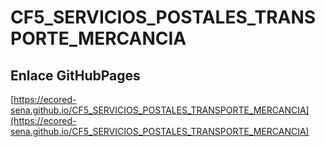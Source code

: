 # **CF5_SERVICIOS_POSTALES_TRANSPORTE_MERCANCIA**

## **Enlace GitHubPages**

[https://ecored-sena.github.io/CF5_SERVICIOS_POSTALES_TRANSPORTE_MERCANCIA](https://ecored-sena.github.io/CF5_SERVICIOS_POSTALES_TRANSPORTE_MERCANCIA)

